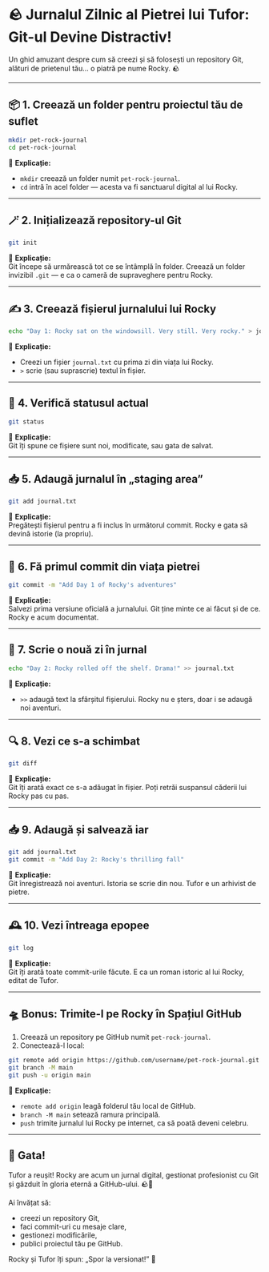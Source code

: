 # 🪨 Jurnalul Zilnic al Pietrei lui Tufor: Git-ul Devine Distractiv!

Un ghid amuzant despre cum să creezi și să folosești un repository Git, alături de prietenul tău... o piatră pe nume Rocky. 🪨

---

## 📦 1. Creează un folder pentru proiectul tău de suflet

```bash
mkdir pet-rock-journal
cd pet-rock-journal
```

📝 **Explicație:**  
- `mkdir` creează un folder numit `pet-rock-journal`.  
- `cd` intră în acel folder — acesta va fi sanctuarul digital al lui Rocky.

---

## 🪄 2. Inițializează repository-ul Git

```bash
git init
```

📝 **Explicație:**  
Git începe să urmărească tot ce se întâmplă în folder. Creează un folder invizibil `.git` — e ca o cameră de supraveghere pentru Rocky.

---

## ✍️ 3. Creează fișierul jurnalului lui Rocky

```bash
echo "Day 1: Rocky sat on the windowsill. Very still. Very rocky." > journal.txt
```

📝 **Explicație:**  
- Creezi un fișier `journal.txt` cu prima zi din viața lui Rocky.  
- `>` scrie (sau suprascrie) textul în fișier.

---

## 📌 4. Verifică statusul actual

```bash
git status
```

📝 **Explicație:**  
Git îți spune ce fișiere sunt noi, modificate, sau gata de salvat.

---

## 📥 5. Adaugă jurnalul în „staging area”

```bash
git add journal.txt
```

📝 **Explicație:**  
Pregătești fișierul pentru a fi inclus în următorul commit. Rocky e gata să devină istorie (la propriu).

---

## 📸 6. Fă primul commit din viața pietrei

```bash
git commit -m "Add Day 1 of Rocky's adventures"
```

📝 **Explicație:**  
Salvezi prima versiune oficială a jurnalului. Git ține minte ce ai făcut și de ce. Rocky e acum documentat.

---

## 📖 7. Scrie o nouă zi în jurnal

```bash
echo "Day 2: Rocky rolled off the shelf. Drama!" >> journal.txt
```

📝 **Explicație:**  
- `>>` adaugă text la sfârșitul fișierului. Rocky nu e șters, doar i se adaugă noi aventuri.

---

## 🔍 8. Vezi ce s-a schimbat

```bash
git diff
```

📝 **Explicație:**  
Git îți arată exact ce s-a adăugat în fișier. Poți retrăi suspansul căderii lui Rocky pas cu pas.

---

## 📥 9. Adaugă și salvează iar

```bash
git add journal.txt
git commit -m "Add Day 2: Rocky's thrilling fall"
```

📝 **Explicație:**  
Git înregistrează noi aventuri. Istoria se scrie din nou. Tufor e un arhivist de pietre.

---

## 🕰️ 10. Vezi întreaga epopee

```bash
git log
```

📝 **Explicație:**  
Git îți arată toate commit-urile făcute. E ca un roman istoric al lui Rocky, editat de Tufor.

---

## 🛸 Bonus: Trimite-l pe Rocky în Spațiul GitHub

1. Creează un repository pe GitHub numit `pet-rock-journal`.
2. Conectează-l local:

```bash
git remote add origin https://github.com/username/pet-rock-journal.git
git branch -M main
git push -u origin main
```

📝 **Explicație:**  
- `remote add origin` leagă folderul tău local de GitHub.  
- `branch -M main` setează ramura principală.  
- `push` trimite jurnalul lui Rocky pe internet, ca să poată deveni celebru.

---

## 🎉 Gata!

Tufor a reușit! Rocky are acum un jurnal digital, gestionat profesionist cu Git și găzduit în gloria eternă a GitHub-ului. 🪨🚀

Ai învățat să:

- creezi un repository Git,
- faci commit-uri cu mesaje clare,
- gestionezi modificările,
- publici proiectul tău pe GitHub.

Rocky și Tufor îți spun: „Spor la versionat!” 🎩

